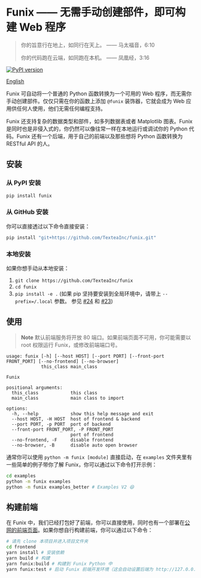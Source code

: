 # Funix —— 无需手动创建部件，即可构建 Web 程序

> 你的旨意行在地上，如同行在天上。 —— 马太福音，6:10
>
> 你的代码跑在云端，如同跑在本机。 —— 凤凰经，3:16

[![PyPI version](https://badge.fury.io/py/funix.svg)](https://badge.fury.io/py/funix)

[English](README.md)

Funix 可自动将一个普通的 Python 函数转换为一个可用的 Web 程序，而无需你手动创建部件。仅仅只需在你的函数上添加 `@funix` 装饰器，它就会成为 Web 应用供任何人使用，他们无需任何编程支持。

Funix 还支持复杂的数据类型和部件，如多列数据表或者 Matplotlib 图表。Funix 是同时也是非侵入式的，你仍然可以像往常一样在本地运行或调试你的 Python 代码。Funix 还有一个后端，用于自己的前端以及那些想将 Python 函数转换为 RESTful API 的人。

## 安装

### 从 PyPI 安装

```bash
pip install funix
```

### 从 GitHub 安装

你可以直接透过以下命令直接安装：

```bash
pip install "git+https://github.com/TexteaInc/funix.git"
```

### 本地安装

如果你想手动从本地安装：

1. `git clone https://github.com/TexteaInc/funix`
2. `cd funix`
3. `pip install -e .` (如果 pip 坚持要安装到全局环境中，请带上 `--prefix=/.local` 参数。 参见 [#24](https://github.com/TexteaInc/funix/issues/24) 和 [#23](https://github.com/TexteaInc/funix/issues/23))


## 使用

> **Note**
> 默认前端服务将开放 80 端口。如果前端页面不可用，你可能需要以 root 权限运行 Funix，或修改前端端口号。

```text
usage: funix [-h] [--host HOST] [--port PORT] [--front-port FRONT_PORT] [--no-frontend] [--no-browser]
             this_class main_class

Funix

positional arguments:
  this_class            this class
  main_class            main class to import

options:
  -h, --help            show this help message and exit
  --host HOST, -H HOST  host of frontend & backend
  --port PORT, -p PORT  port of backend
  --front-port FRONT_PORT, -P FRONT_PORT
                        port of frontend
  --no-frontend, -F     disable frontend
  --no-browser, -B      disable auto open browser
```

通常你可以使用 `python -m funix [module]` 直接启动，在 `examples` 文件夹里有一些简单的例子带你了解 Funix，你可以通过以下命令打开示例：

```bash
cd examples
python -m funix examples
python -m funix examples_better # Examples V2 😄
```

## 构建前端

在 Funix 中，我们已经打包好了前端，你可以直接使用，同时也有一个部署在[公网的前端页面](https://pdf.textea.io/)。如果你想自行构建前端，你可以通过以下命令：

```bash
# 请先 clone 本项目并进入项目文件夹
cd frontend
yarn install # 安装依赖
yarn build # 构建
yarn funix:build # 构建到 Funix Python 中
yarn funix:test # 启动 Funix 前端开发环境（这会自动设置后端为 http://127.0.0.1:8080）
```
